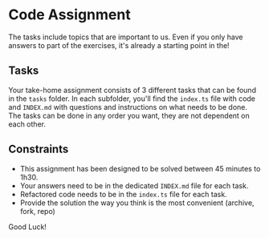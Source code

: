 # Code Assignment

The tasks include topics that are important to us. Even if you only have answers to part of the exercises, it's already a starting point in the!

## Tasks

Your take-home assignment consists of 3 different tasks that can be found in the `tasks` folder. In each subfolder, you'll find the `index.ts` file with code and `INDEX.md` with questions and instructions on what needs to be done. The tasks can be done in any order you want, they are not dependent on each other.

## Constraints

- This assignment has been designed to be solved between 45 minutes to 1h30.
- Your answers need to be in the dedicated `INDEX.md` file for each task.
- Refactored code needs to be in the `index.ts` file for each task.
- Provide the solution the way you think is the most convenient (archive, fork, repo)

Good Luck!
